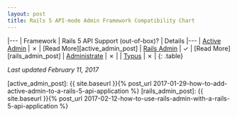 ```yaml
---
layout: post
title: Rails 5 API-mode Admin Framework Compatibility Chart
---
```


|---
| Framework | Rails 5 API Support (out-of-box)? | Details
|---
| [Active Admin][active_admin] | &#10007; | [Read More][active_admin_post]
| [Rails Admin][rails_admin] | &#10003; | [Read More][rails_admin_post] 
| [Administrate][administrate] | &#10007; | 
| [Typus][typus] | &#10007; |
{: .table}

*Last updated February 11, 2017*

[active_admin]: https://github.com/activeadmin/activeadmin
[rails_admin]: https://github.com/sferik/rails_admin
[administrate]: https://github.com/thoughtbot/administrate
[typus]: https://github.com/typus/typus
[active_admin_post]: {{ site.baseurl }}{% post_url 2017-01-29-how-to-add-active-admin-to-a-rails-5-api-application %}
[rails_admin_post]: {{ site.baseurl }}{% post_url 2017-02-12-how-to-use-rails-admin-with-a-rails-5-api-application %}
